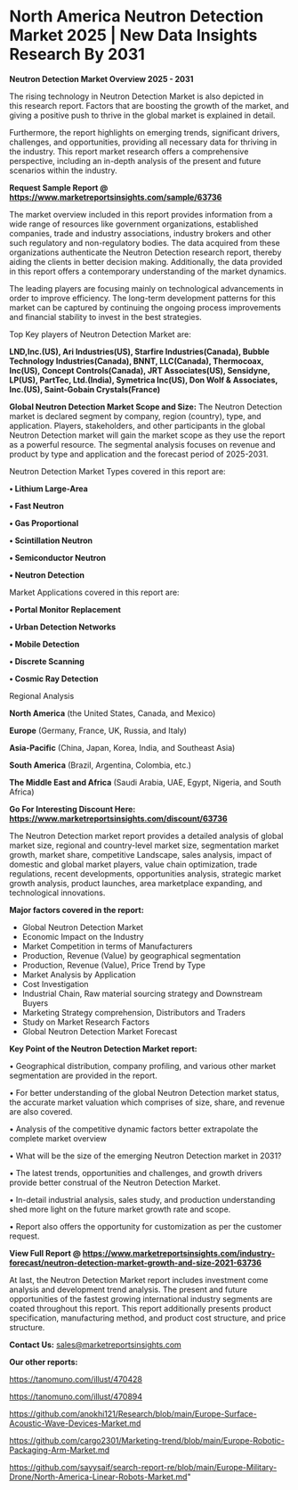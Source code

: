 # North America Neutron Detection Market 2025 | New Data Insights Research By 2031

<Strong> Neutron Detection Market Overview 2025 - 2031</strong>

The rising technology in Neutron Detection Market is also depicted in this research report. Factors that are boosting the growth of the market, and giving a positive push to thrive in the global market is explained in detail.

Furthermore, the report highlights on emerging trends, significant drivers, challenges, and opportunities, providing all necessary data for thriving in the industry. This report market research offers a comprehensive perspective, including an in-depth analysis of the present and future scenarios within the industry.

<strong>Request Sample Report @ <a href=https://www.marketreportsinsights.com/sample/63736>https://www.marketreportsinsights.com/sample/63736</a></strong>

The market overview included in this report provides information from a wide range of resources like government organizations, established companies, trade and industry associations, industry brokers and other such regulatory and non-regulatory bodies. The data acquired from these organizations authenticate the Neutron Detection research report, thereby aiding the clients in better decision making. Additionally, the data provided in this report offers a contemporary understanding of the market dynamics.

The leading players are focusing mainly on technological advancements in order to improve efficiency. The long-term development patterns for this market can be captured by continuing the ongoing process improvements and financial stability to invest in the best strategies.

Top Key players of Neutron Detection Market are:

<strong>LND,Inc.(US), Ari Industries(US), Starfire Industries(Canada), Bubble Technology Industries(Canada), BNNT, LLC(Canada), Thermocoax, Inc(US), Concept Controls(Canada), JRT Associates(US), Sensidyne, LP(US), PartTec, Ltd.(India), Symetrica Inc(US), Don Wolf & Associates, Inc.(US), Saint-Gobain Crystals(France)</strong>

<strong><b>Global Neutron Detection Market Scope and Size:</b></strong>
The Neutron Detection market is declared segment by company, region (country), type, and application. Players, stakeholders, and other participants in the global Neutron Detection market will gain the market scope as they use the report as a powerful resource. The segmental analysis focuses on revenue and product by type and application and the forecast period of 2025-2031.

Neutron Detection Market Types covered in this report are:

<strong>• Lithium Large-Area

• Fast Neutron

• Gas Proportional

• Scintillation Neutron

• Semiconductor Neutron

• Neutron Detection</strong>

Market Applications covered in this report are:

<strong>• Portal Monitor Replacement

• Urban Detection Networks

• Mobile Detection

• Discrete Scanning

• Cosmic Ray Detection</strong> 

Regional Analysis

<strong>North America</strong> (the United States, Canada, and Mexico)

<strong>Europe</strong> (Germany, France, UK, Russia, and Italy)

<strong>Asia-Pacific</strong> (China, Japan, Korea, India, and Southeast Asia)

<strong>South America</strong> (Brazil, Argentina, Colombia, etc.)

<strong>The Middle East and Africa</strong> (Saudi Arabia, UAE, Egypt, Nigeria, and South Africa)

<strong>Go For Interesting Discount Here: <a href=https://www.marketreportsinsights.com/discount/63736>https://www.marketreportsinsights.com/discount/63736</a></strong>

The Neutron Detection market report provides a detailed analysis of global market size, regional and country-level market size, segmentation market growth, market share, competitive Landscape, sales analysis, impact of domestic and global market players, value chain optimization, trade regulations, recent developments, opportunities analysis, strategic market growth analysis, product launches, area marketplace expanding, and technological innovations.

<strong><b>Major factors covered in the report:</b></strong>
<ul>
  <li>Global Neutron Detection Market </li>
  <li>Economic Impact on the Industry</li>
  <li>Market Competition in terms of Manufacturers</li>
  <li>Production, Revenue (Value) by geographical segmentation</li>
  <li>Production, Revenue (Value), Price Trend by Type</li>
  <li>Market Analysis by Application</li>
  <li>Cost Investigation</li>
  <li>Industrial Chain, Raw material sourcing strategy and Downstream Buyers</li>
  <li>Marketing Strategy comprehension, Distributors and Traders</li>
  <li>Study on Market Research Factors</li>
  <li>Global Neutron Detection Market Forecast</li>
</ul>

<strong><b>Key Point of the Neutron Detection Market report:</b></strong>

• Geographical distribution, company profiling, and various other market segmentation are provided in the report.

• For better understanding of the global Neutron Detection market status, the accurate market valuation which comprises of size, share, and revenue are also covered.

• Analysis of the competitive dynamic factors better extrapolate the complete market overview

• What will be the size of the emerging Neutron Detection market in 2031?

• The latest trends, opportunities and challenges, and growth drivers provide better construal of the Neutron Detection Market.

• In-detail industrial analysis, sales study, and production understanding shed more light on the future market growth rate and scope.

• Report also offers the opportunity for customization as per the customer request.

<strong><b>View Full Report @ <a href=https://www.marketreportsinsights.com/industry-forecast/neutron-detection-market-growth-and-size-2021-63736>https://www.marketreportsinsights.com/industry-forecast/neutron-detection-market-growth-and-size-2021-63736</a></b></strong>


At last, the Neutron Detection Market report includes investment come analysis and development trend analysis. The present and future opportunities of the fastest growing international industry segments are coated throughout this report. This report additionally presents product specification, manufacturing method, and product cost structure, and price structure.

<strong>Contact Us:</strong>
sales@marketreportsinsights.com

<strong>Our other reports:</strong>

<a href=https://tanomuno.com/illust/470428>https://tanomuno.com/illust/470428</a>

<a href=https://tanomuno.com/illust/470894>https://tanomuno.com/illust/470894</a>

<a href=https://github.com/anokhi121/Research/blob/main/Europe-Surface-Acoustic-Wave-Devices-Market.md>https://github.com/anokhi121/Research/blob/main/Europe-Surface-Acoustic-Wave-Devices-Market.md</a>

<a href=https://github.com/cargo2301/Marketing-trend/blob/main/Europe-Robotic-Packaging-Arm-Market.md>https://github.com/cargo2301/Marketing-trend/blob/main/Europe-Robotic-Packaging-Arm-Market.md</a>

<a href=https://github.com/sayysaif/search-report-re/blob/main/Europe-Military-Drone/North-America-Linear-Robots-Market.md>https://github.com/sayysaif/search-report-re/blob/main/Europe-Military-Drone/North-America-Linear-Robots-Market.md</a>"
